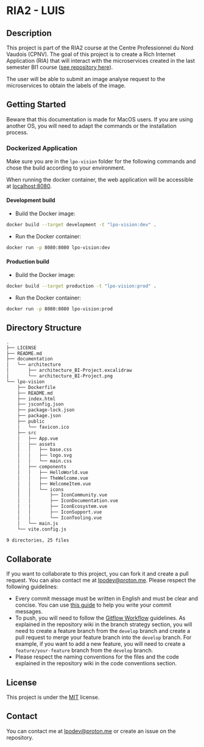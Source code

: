 # RIA2 - LUIS

## Description

This project is part of the RIA2 course at the Centre Professionnel du Nord Vaudois (CPNV). The goal of this project is to create a Rich Internet Application (RIA) that will interact with the microservices created in the last semester BI1 course ([see repository here](https://github.com/lpodev/BI-Project)).

The user will be able to submit an image analyse request to the microservices to obtain the labels of the image.

## Getting Started

Beware that this documentation is made for MacOS users. If you are using another OS, you will need to adapt the commands or the installation process.

### Dockerized Application

Make sure you are in the `lpo-vision` folder for the following commands and chose the build according to your environment.

When running the docker container, the web application will be accessible at [localhost:8080](http://localhost:8080).

#### Development build

- Build the Docker image:

```bash
docker build --target development -t "lpo-vision:dev" .
```

- Run the Docker container:

```bash
docker run -p 8080:8080 lpo-vision:dev
```

#### Production build

- Build the Docker image:

```bash
docker build --target production -t "lpo-vision:prod" .
```

- Run the Docker container:

```bash
docker run -p 8080:8080 lpo-vision:prod
```

## Directory Structure

```bash
.
├── LICENSE
├── README.md
├── documentation
│   └── architecture
│       ├── architecture_BI-Project.excalidraw
│       └── architecture_BI-Project.png
└── lpo-vision
    ├── Dockerfile
    ├── README.md
    ├── index.html
    ├── jsconfig.json
    ├── package-lock.json
    ├── package.json
    ├── public
    │   └── favicon.ico
    ├── src
    │   ├── App.vue
    │   ├── assets
    │   │   ├── base.css
    │   │   ├── logo.svg
    │   │   └── main.css
    │   ├── components
    │   │   ├── HelloWorld.vue
    │   │   ├── TheWelcome.vue
    │   │   ├── WelcomeItem.vue
    │   │   └── icons
    │   │       ├── IconCommunity.vue
    │   │       ├── IconDocumentation.vue
    │   │       ├── IconEcosystem.vue
    │   │       ├── IconSupport.vue
    │   │       └── IconTooling.vue
    │   └── main.js
    └── vite.config.js

9 directories, 25 files
```

## Collaborate

If you want to collaborate to this project, you can fork it and create a pull request. You can also contact me at [lpodev@proton.me](mailto:lpodev@proton.me). Please respect the following guidelines:

- Every commit message must be written in English and must be clear and concise. You can use [this guide](https://chris.beams.io/posts/git-commit/) to help you write your commit messages.
- To push, you will need to follow the [Gitflow Workflow](https://www.atlassian.com/git/tutorials/comparing-workflows/gitflow-workflow) guidelines. As explained in the repository wiki in the branch strategy section, you will need to create a feature branch from the `develop` branch and create a pull request to merge your feature branch into the `develop` branch. For example, if you want to add a new feature, you will need to create a `feature/your-feature` branch from the `develop` branch.
- Please respect the naming conventions for the files and the code explained in the repository wiki in the code conventions section.

## License

This project is under the [MIT](/LICENSE) license.

## Contact

You can contact me at [lpodev@proton.me](mailto:lpodev@proton.me) or create an issue on the repository.

